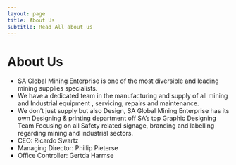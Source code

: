 ```yaml
---
layout: page
title: About Us
subtitle: Read All about us
---
```


# About Us

* SA Global Mining Enterprise is one of the most diversible and
leading mining supplies specialists.
* We have a dedicated team in the manufacturing and supply of all
mining and Industrial equipment , servicing, repairs and
maintenance.
* We don’t just supply but also Design, SA Global Mining Enterprise
has its own Designing & printing department off SA’s top Graphic
Designing Team Focusing on all Safety related signage, branding and
labelling regarding mining and industrial sectors.
* CEO: Ricardo Swartz
* Managing Director: Phillip Pieterse
* Office Controller: Gertda Harmse
